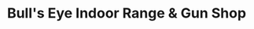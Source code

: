 ---
title: "Bull's Eye Indoor Range & Gun Shop"
url: /lawrenceville/bulls-eye-indoor-range-and-gun-shop/
shop: weapons
---